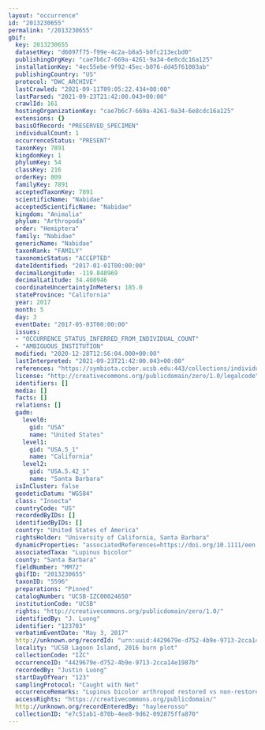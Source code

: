 ```yaml
---
layout: "occurrence"
id: "2013230655"
permalink: "/2013230655"
gbif:
  key: 2013230655
  datasetKey: "d6097f75-f99e-4c2a-b8a5-b0fc213ecbd0"
  publishingOrgKey: "cae7b6c7-669a-4261-9a34-6e8cdc16a125"
  installationKey: "4ec55ebe-9f92-45ec-b076-dd45f61003ab"
  publishingCountry: "US"
  protocol: "DWC_ARCHIVE"
  lastCrawled: "2021-09-11T09:05:22.434+00:00"
  lastParsed: "2021-09-23T21:42:00.043+00:00"
  crawlId: 161
  hostingOrganizationKey: "cae7b6c7-669a-4261-9a34-6e8cdc16a125"
  extensions: {}
  basisOfRecord: "PRESERVED_SPECIMEN"
  individualCount: 1
  occurrenceStatus: "PRESENT"
  taxonKey: 7891
  kingdomKey: 1
  phylumKey: 54
  classKey: 216
  orderKey: 809
  familyKey: 7891
  acceptedTaxonKey: 7891
  scientificName: "Nabidae"
  acceptedScientificName: "Nabidae"
  kingdom: "Animalia"
  phylum: "Arthropoda"
  order: "Hemiptera"
  family: "Nabidae"
  genericName: "Nabidae"
  taxonRank: "FAMILY"
  taxonomicStatus: "ACCEPTED"
  dateIdentified: "2017-01-01T00:00:00"
  decimalLongitude: -119.848969
  decimalLatitude: 34.408946
  coordinateUncertaintyInMeters: 185.0
  stateProvince: "California"
  year: 2017
  month: 5
  day: 3
  eventDate: "2017-05-03T00:00:00"
  issues:
  - "OCCURRENCE_STATUS_INFERRED_FROM_INDIVIDUAL_COUNT"
  - "AMBIGUOUS_INSTITUTION"
  modified: "2020-12-28T12:56:04.000+00:00"
  lastInterpreted: "2021-09-23T21:42:00.043+00:00"
  references: "https://symbiota.ccber.ucsb.edu:443/collections/individual/index.php?occid=123703"
  license: "http://creativecommons.org/publicdomain/zero/1.0/legalcode"
  identifiers: []
  media: []
  facts: []
  relations: []
  gadm:
    level0:
      gid: "USA"
      name: "United States"
    level1:
      gid: "USA.5_1"
      name: "California"
    level2:
      gid: "USA.5.42_1"
      name: "Santa Barbara"
  isInCluster: false
  geodeticDatum: "WGS84"
  class: "Insecta"
  countryCode: "US"
  recordedByIDs: []
  identifiedByIDs: []
  country: "United States of America"
  rightsHolder: "University of California, Santa Barbara"
  dynamicProperties: "associatedReferences=https://doi.org/10.1111/een.12721; associatedReferences=https://escholarship.org/uc/item/64c550mk"
  associatedTaxa: "Lupinus bicolor"
  county: "Santa Barbara"
  fieldNumber: "MM72"
  gbifID: "2013230655"
  taxonID: "5596"
  preparations: "Pinned"
  catalogNumber: "UCSB-IZC00024650"
  institutionCode: "UCSB"
  rights: "http://creativecommons.org/publicdomain/zero/1.0/"
  identifiedBy: "J. Luong"
  identifier: "123703"
  verbatimEventDate: "May 3, 2017"
  http://unknown.org/recordId: "urn:uuid:4429679e-d752-4b9e-9713-2cca14e1987b"
  locality: "UCSB Lagoon Island, 2016 burn plot"
  collectionCode: "IZC"
  occurrenceID: "4429679e-d752-4b9e-9713-2cca14e1987b"
  recordedBy: "Justin Luong"
  startDayOfYear: "123"
  samplingProtocol: "Caught with Net"
  occurrenceRemarks: "Lupinus bicolor arthropod restored vs non-restored project comparison"
  accessRights: "https://creativecommons.org/publicdomain/"
  http://unknown.org/recordEnteredBy: "hayleerosso"
  collectionID: "e7c51ab1-870b-4ee8-9d62-092875ffa870"
---
```

